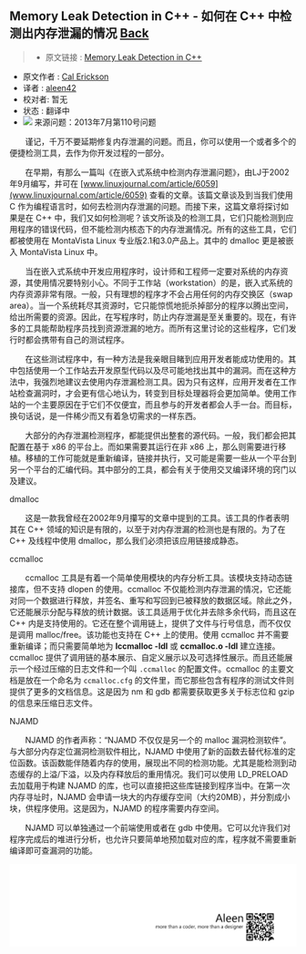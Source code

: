 ## Memory Leak Detection in C++ - 如何在 C++ 中检测出内存泄漏的情况 [**Back**](./../translation.md)

> * 原文链接 : [Memory Leak Detection in C++](http://www.linuxjournal.com/article/6556?page=0,0)
* 原文作者 : [Cal Erickson](http://www.linuxjournal.com/user/801087)
* 译者 : [aleen42](https://github.com/aleen42) 
* 校对者: 暂无
* 状态 :  翻译中
* <img src="./cover110.small.jpg"> 来源问题：2013年7月第110号问题



&#160; &#160; &#160; &#160;谨记，千万不要延期修复内存泄漏的问题。而且，你可以使用一个或者多个的便捷检测工具，去作为你开发过程的一部分。

&#160; &#160; &#160; &#160;在早期，有那么一篇叫《在嵌入式系统中检测内存泄漏问题》，由LJ于2002年9月编写，并可在 [www.linuxjournal.com/article/6059](www.linuxjournal.com/article/6059) 查看的文章。该篇文章谈及到当我们使用 C 作为编程语言时，如何去检测内存泄漏的问题。而接下来，这篇文章将探讨如果是在 C++ 中，我们又如何检测呢？该文所谈及的检测工具，它们只能检测到应用程序的错误代码，但不能检测内核态下的内存泄漏情况。所有的这些工具，它们都被使用在 MontaVista Linux 专业版2.1和3.0产品上。其中的 dmalloc 更是被嵌入 MontaVista Linux 中。

&#160; &#160; &#160; &#160;当在嵌入式系统中开发应用程序时，设计师和工程师一定要对系统的内存资源，其使用情况要特别小心。不同于工作站（workstation）的是，嵌入式系统的内存资源非常有限。一般，只有理想的程序才不会占用任何的内存交换区（swap area）。当一个系统耗尽其资源时，它只能惊慌地扼杀掉部分的程序以腾出空间，给出所需要的资源。因此，在写程序时，防止内存泄漏是至关重要的。现在，有许多的工具能帮助程序员找到资源泄漏的地方。而所有这里讨论的这些程序，它们发行时都会携带有自己的测试程序。

&#160; &#160; &#160; &#160;在这些测试程序中，有一种方法是我亲眼目睹到应用开发者能成功使用的。其中包括使用一个工作站去开发原型代码以及尽可能地找出其中的漏洞。而在这种方法中，我强烈地建议去使用内存泄漏检测工具。因为只有这样，应用开发者在工作站检查漏洞时，才会更有信心地认为，转变到目标处理器将会更加简单。使用工作站的一个主要原因在于它们不仅便宜，而且参与的开发者都会人手一台。而目标，换句话说，是一件稀少而又有着急切需求的一样东西。

&#160; &#160; &#160; &#160;大部分的內存泄漏检测程序，都能提供出整套的源代码。一般，我们都会把其配置在基于 x86 的平台上。而如果需要其运行在非 x86 上，那么则需要进行移植。移植的工作可能就是重新编译，链接并执行，又可能是需要一些从一个平台到另一个平台的汇编代码。其中部分的工具，都会有关于使用交叉编译环境的窍门以及建议。

dmalloc

&#160; &#160; &#160; &#160;这是一款我曾经在2002年9月攥写的文章中提到的工具。该工具的作者表明其在 C++ 领域的知识是有限的，以至于对内存泄漏的检测也是有限的。为了在 C++ 及线程中使用 dmalloc，那么我们必须把该应用链接成静态。

ccmalloc

&#160; &#160; &#160; &#160;ccmalloc 工具是有着一个简单使用模块的内存分析工具。该模块支持动态链接库，但不支持 dlopen 的使用。ccmalloc 不仅能检测内存泄漏的情况，它还能对同一个数据进行释放，并签名、重写和写回到已被释放的数据区域。除此之外，它还能展示分配与释放的统计数据。该工具适用于优化并去除多余代码，而且这在 C++ 内是支持使用的。它还在整个调用链上，提供了文件与行号信息，而不仅仅是调用 malloc/free。该功能也支持在 C++ 上的使用。使用 ccmalloc 并不需要重新编译；而只需要简单地为 **lccmalloc -ldl** 或 **ccmalloc.o -ldl** 建立连接。ccmalloc 提供了调用链的基本展示、自定义展示以及可选择性展示。而且还能展示一个经过压缩的日志文件和一个叫 `.ccmalloc` 的配置文件。ccmalloc 的主要文档是放在一个命名为 `ccmalloc.cfg` 的文件里，而它那些包含有程序的测试文件则提供了更多的文档信息。这是因为 nm 和 gdb 都需要获取更多关于标志位和 gzip 的信息来压缩日志文件。

NJAMD

&#160; &#160; &#160; &#160;NJAMD 的作者声称：“NJAMD 不仅仅是另一个的 malloc 漏洞检测软件”。与大部分内存定位漏洞检测软件相比，NJAMD 中使用了新的函数去替代标准的定位函数。该函数能伴随着内存的使用，展现出不同的检测功能。尤其是能检测到动态缓存的上溢/下溢，以及内存释放后的重用情况。我们可以使用 LD_PRELOAD 去加载用于构建 NJAMD 的库，也可以直接把这些库链接到程序当中。在第一次内存寻址时，NJAMD 会申请一块大的内存缓存空间（大约20MB），并分割成小块，供程序使用。这是因为，NJAMD 的程序需要内存空间。

&#160; &#160; &#160; &#160;NJAMD 可以单独通过一个前端使用或者在 gdb 中使用。它可以允许我们对程序完成后的堆进行分析，也允许只要简单地预加载对应的库，程序就不需要重新编译即可查漏洞的功能。

<a href="http://aleen42.github.io/" target="_blank" ><img src="./../../pic/tail.gif"></a>
